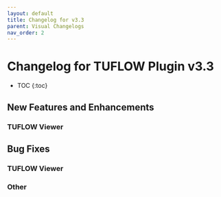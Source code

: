 ```yaml
---
layout: default
title: Changelog for v3.3
parent: Visual Changelogs
nav_order: 2
---
```


# Changelog for TUFLOW Plugin v3.3

* TOC
{:toc}

## New Features and Enhancements

### TUFLOW Viewer

## Bug Fixes

### TUFLOW Viewer

### Other
